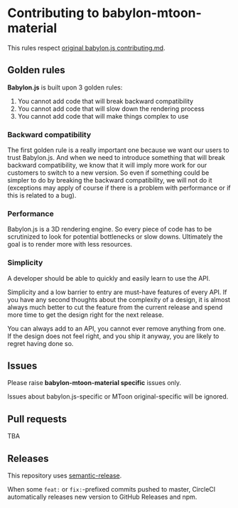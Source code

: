 # Contributing to babylon-mtoon-material

This rules respect [original babylon.js contributing.md](https://github.com/BabylonJS/Babylon.js/blob/master/contributing.md).

## Golden rules

**Babylon.js** is built upon 3 golden rules:

1. You cannot add code that will break backward compatibility
2. You cannot add code that will slow down the rendering process
3. You cannot add code that will make things complex to use

### Backward compatibility

The first golden rule is a really important one because we want our users to trust Babylon.js. And when we need to introduce something that will break backward compatibility, we know that it will imply more work for our customers to switch to a new version. So even if something could be simpler to do by breaking the backward compatibility, we will not do it (exceptions may apply of course if there is a problem with performance or if this is related to a bug).

### Performance

Babylon.js is a 3D rendering engine. So every piece of code has to be scrutinized to look for potential bottlenecks or slow downs. Ultimately the goal is to render more with less resources.

### Simplicity

A developer should be able to quickly and easily learn to use the API.

Simplicity and a low barrier to entry are must-have features of every API. If you have any second thoughts about the complexity of a design, it is almost always much better to cut the feature from the current release and spend more time to get the design right for the next release.

You can always add to an API, you cannot ever remove anything from one. If the design does not feel right, and you ship it anyway, you are likely to regret having done so.

## Issues

Please raise **babylon-mtoon-material specific** issues only.

Issues about babylon.js-specific or MToon original-specific will be ignored.

## Pull requests

TBA

## Releases

This repository uses [semantic-release](https://semantic-release.gitbook.io/semantic-release/).

When some `feat:` or `fix:`-prefixed commits pushed to master, CircleCI automatically releases new version to GitHub Releases and npm.
